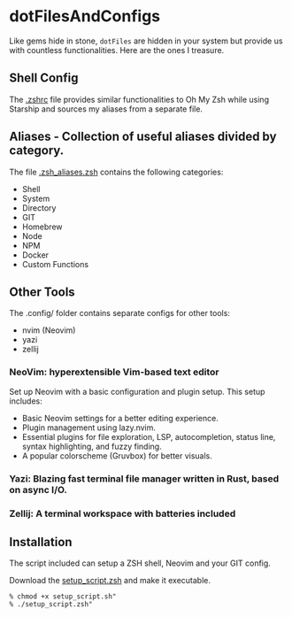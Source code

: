 
# dotFilesAndConfigs
Like gems hide in stone, `dotFiles` are hidden in your system but provide us with countless functionalities.
Here are the ones I treasure.

## Shell Config
The [.zshrc](.zshrc) file provides similar functionalities to Oh My Zsh while using Starship and sources my aliases from a separate file. 
## Aliases - Collection of useful aliases divided by category.
The file [.zsh_aliases.zsh](.zsh_aliases.zsh) contains the following categories:

- Shell
- System
- Directory
- GIT
- Homebrew
- Node
- NPM
- Docker
- Custom Functions

## Other Tools
The .config/ folder contains separate configs for other tools:
- nvim (Neovim)
- yazi
- zellij

### NeoVim: hyperextensible Vim-based text editor
Set up Neovim with a basic configuration and plugin setup.
This setup includes:

- Basic Neovim settings for a better editing experience.
- Plugin management using lazy.nvim.
- Essential plugins for file exploration, LSP, autocompletion, status line, syntax highlighting, and fuzzy finding.
- A popular colorscheme (Gruvbox) for better visuals.

### Yazi: Blazing fast terminal file manager written in Rust, based on async I/O.

### Zellij: A terminal workspace with batteries included


## Installation
The script included can setup a ZSH shell, Neovim and your GIT config.

Download the [setup_script.zsh](setup_script.zsh) and make it executable.

```
% chmod +x setup_script.sh"
% ./setup_script.zsh"
```